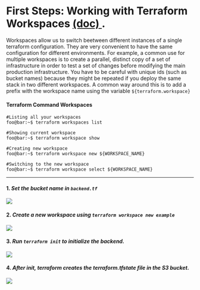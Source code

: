 # First Steps: Working with Terraform Workspaces <a href="https://www.terraform.io/docs/state/workspaces.html">(doc) </a>.

Workspaces allow us to switch beetween different instances of a single terraform configuration. They are very convenient to have the same configuration for different environments.
For example, a common use for multiple workspaces is to create a parallel, distinct copy of a set of infrastructure in order to test a set of changes before modifying the main production infrastructure. You have to be careful with unique ids (such as bucket names) because they might be repeated if you deploy the same stack in two different workspaces. A common way around this is to add a prefix with the workspace name using the variable `${terraform.workspace}`

#### Terraform Command Workspaces
```console
#Listing all your workspaces
foo@bar:~$ terraform workspaces list

#Showing current workspace
foo@bar:~$ terraform workspace show

#Creating new workspace
foo@bar:~$ terraform workspace new ${WORKSPACE_NAME}

#Switching to the new workspace
foo@bar:~$ terraform workspace select ${WORKSPACE_NAME}
```

---

#### 1. *Set the bucket name in `backend.tf`*
<image src="./images/set_backend.gif">

#### 2. *Create a new workspace using `terraform workspace new example`*
<image src="./images/create_workspace.png">

#### 3. *Run `terraform init` to initialize the backend.*
<image src="./images/tf_init.png">
  
#### 4. *After init, terraform creates the terraform.tfstate file in the S3 bucket.*
<image src="./images/list_backend.gif">

